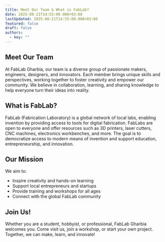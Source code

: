 ```yaml
---
title: Meet Our Team & What is FabLab?
date: 2025-08-21T14:55:00.000+03:00
lastUpdated: 2025-08-21T14:55:00.000+03:00
featured: false
draft: false
authors:
  - key: ""
---
```


## Meet Our Team

At FabLab Gharbia, our team is a diverse group of passionate makers, engineers, designers, and innovators. Each member brings unique skills and perspectives, working together to foster creativity and empower our community. We believe in collaboration, learning, and sharing knowledge to help everyone turn their ideas into reality.

## What is FabLab?

FabLab (Fabrication Laboratory) is a global network of local labs, enabling invention by providing access to tools for digital fabrication. FabLabs are open to everyone and offer resources such as 3D printers, laser cutters, CNC machines, electronics workbenches, and more. The goal is to democratize access to modern means of invention and support education, entrepreneurship, and innovation.

## Our Mission

We aim to:

- Inspire creativity and hands-on learning
- Support local entrepreneurs and startups
- Provide training and workshops for all ages
- Connect with the global FabLab community

## Join Us!

Whether you are a student, hobbyist, or professional, FabLab Gharbia welcomes you. Come visit us, join a workshop, or start your own project. Together, we can make, learn, and innovate!
